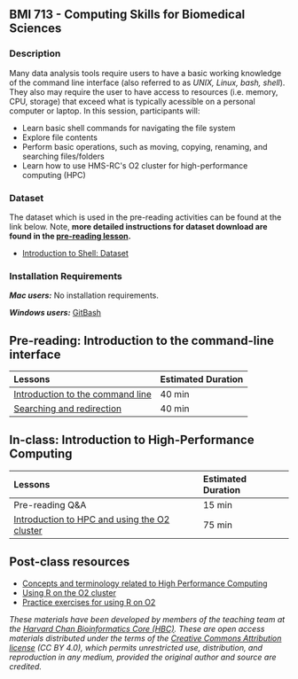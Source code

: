 ## BMI 713 - Computing Skills for Biomedical Sciences 

### Description
Many data analysis tools require users to have a basic working knowledge of the command line interface (also referred to as *UNIX, Linux, bash, shell*). They also may require the user to have access to resources (i.e. memory, CPU, storage) that exceed what is typically acessible on a personal computer or laptop.  In this session, participants will:

* Learn basic shell commands for navigating the file system
* Explore file contents
* Perform basic operations, such as moving, copying, renaming, and searching files/folders
* Learn how to use HMS-RC's O2 cluster for high-performance computing (HPC) 

### Dataset
The dataset which is used in the pre-reading activities can be found at the link below. Note, **more detailed instructions for dataset download are found in the [pre-reading lesson](https://hbctraining.github.io/Training-modules/Intro_shell/lessons/01_the_filesystem.html).**

* [Introduction to Shell: Dataset](https://www.dropbox.com/s/3lua2h1oo18gbug/unix_lesson.tar.gz?dl=1)

### Installation Requirements

***Mac users:***
No installation requirements.

***Windows users:***
[GitBash](https://git-scm.com/download/win)


## Pre-reading: Introduction to the command-line interface

| Lessons            | Estimated Duration |
|:------------------------|:----------|
|[Introduction to the command line](https://hbctraining.github.io/Training-modules/Intro_shell/lessons/01_the_filesystem.html)| 40 min |
|[Searching and redirection](https://hbctraining.github.io/Intro-to-Shell/lessons/02_searching_files.html) | 40 min |


## In-class: Introduction to High-Performance Computing

| Lessons            | Estimated Duration |
|:------------------------|:----------|
| Pre-reading Q&A  | 15 min |
|[Introduction to HPC and using the O2 cluster](https://github.com/hbctraining/Intro-to-shell-flipped/blob/master/lectures/HPC_intro_O2_Aug2021.pdf) | 75 min |

## Post-class resources
* [Concepts and terminology related to High Performance Computing](https://hbctraining.github.io/Intro-to-shell-flipped/lessons/08_HPC_intro_and_terms.html)
* [Using R on the O2 cluster](../lessons/R_on_o2.md)
* [Practice exercises for using R on O2](../lessons/R_on_O2_class_exercises.md)

*These materials have been developed by members of the teaching team at the [Harvard Chan Bioinformatics Core (HBC)](http://bioinformatics.sph.harvard.edu/). These are open access materials distributed under the terms of the [Creative Commons Attribution license](https://creativecommons.org/licenses/by/4.0/) (CC BY 4.0), which permits unrestricted use, distribution, and reproduction in any medium, provided the original author and source are credited.*
